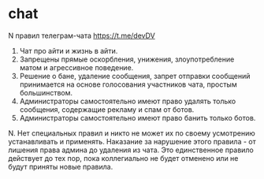 # chat
N правил телеграм-чата https://t.me/devDV

1. Чат про айти и жизнь в айти.
2. Запрещены прямые оскорбления, унижения, злоупотребление матом и агрессивное поведение.
3. Решение о бане, удаление сообщения, запрет отправки сообщений принимается на основе голосования участников чата, простым  большинством.
4. Администраторы самостоятельно имеют право удалять только сообщения, содержащие рекламу и спам от ботов.
5. Администраторы самостоятельно имеют право банить только ботов.

N. Нет специальных правил и никто не может их по своему усмотрению устанавливать и применять. Наказание за нарушение этого правила - от лишения права админа до удаления из чата. Это единственное правило действует до тех пор, пока коллегиально не будет отменено или не будут приняты новые правила.
